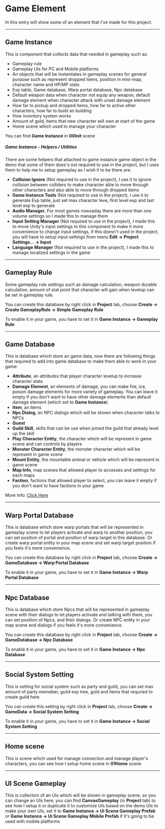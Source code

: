 # Game Element

In this entry will show some of an element that I've made for this project.

* * *

## Game Instance

This is component that collects data that needed in gameplay such as:
*   Gameplay rule
*   Gameplay UIs for PC and Mobile platforms
*   An objects that will be instantiates in gameplay scenes for general purpose such as represent dropped items, position in mini-map, character name and HP/MP stats
*   Exp table, Game database, Warp portal database, Npc database
*   Default weapon data when character not equip any weapon, default damage element when character attack with unset damage element
*   How far to pickup and dropped items, how far to active other characters, how far to build an building
*   How inventory system works
*   Amount of gold, items that new character will own at start of the game
*   Home scene which used to manage your character

You can find **Game Instance** in **00Init** scene

##### Game Instance - Helpers / Utilities

There are some helpers that attached to game instance game object in the demo that some of them does's not required to use in the project, but I uses them to help me to setup gameplay as I wish it to be there are:
*   **Collision Ignore** (Not required to use in the project), I use it to ignore collision between colliders to make character able to move through other characters and also able to move through dropped items
*   **Game Instance Tools**  (Not required to use in the project), I use it to generate Exp table, just set max character leve, first level exp and last level exp to generate
*   **Audio Manager**, For most games nowsaday there are more than one volume settings so I made this to manage them
*   **Input Setting Manager**  (Not required to use in the project), I made this to move Unity's input settings to this component to make it more convenience to change input settings, if this doesn't used in the project, you will have to setup input settings from menu **Edit → Project Settings... → Input**
*   **Language Manager** (Not required to use in the project), I made this to manage localized settings in the game

* * *

## Gameplay Rule

Some gameplay rule settings such as damage calculation, weapon durable calculation, amount of stat point that character will gain when levelup can be set in gameplay rule.

You can create this database by right click in **Project** tab, choose **Create → Create GameplayRule → Simple Gameplay Rule**

To enable it in your game, you have to set it in **Game Instance → Gameplay Rule**

* * *

## Game Database

This is database which store an game data, now there are following things that required to add into game database to make them able to work in your game:

*   **Attribute**, an attributes that player character levelup to increase character stats
*   **Damage Element**, an elements of damage, you can make fire, ice, poison damage elements for more variety of gameplay. You can leave it empty if you don't want to have other damage elements than default damage element (which set to **Game Instance**)
*   **Item**, an items
*   **Npc Dialog**, an NPC dialogs which will be shown when character talks to NPCs
*   **Quest**
*   **Guild Skill**, skills that can be use when joined the guild that already level up the skill
*   **Play Character Entity**, the character which will be represent in game scene and can controls by players
*   **Monster Character Entity**, the monster character which will be represent in game scene
*   **Mount Entity**, the mountable animal or vehicle which will be represent in game scene
*   **Map Info**, map scenes that allowed player to accesses and settings for each maps
*   **Faction**, factions that allowed player to select, you can leave it empty if you don't want to have factions in your game

More Info: [Click Here](pages/103-game-database)

* * *

## Warp Portal Database

This is database which store warp portals that will be represented in gameplay scene to let players activate and warp to another position, you can set position of portal and position of warp target in this database. Or create warp portal entity in your map scene and set warp target position if you feels it's more convenience.

You can create this database by right click in **Project** tab, choose **Create → GameDatabase → Warp Portal Database**

To enable it in your game, you have to set it in **Game Instance → Warp Portal Database**

* * *

## Npc Database

This is database which store Npcs that will be represented in gameplay scene with their dialogs to let players activate and talking with them, you can set position of Npcs, and their dialogs. Or create NPC entity in your map scene and dialogs if you feels it's more convenience.

You can create this database by right click in **Project** tab, choose **Create → GameDatabase → Npc Database**

To enable it in your game, you have to set it in **Game Instance → Npc Database**

* * *

## Social System Setting

This is setting for social system such as party and guild, you can set max amount of party memeber, guild exp tree, gold and items that requried to create guild here

You can create this setting by right click in **Project** tab, choose **Create → GameData → Social System Setting**

To enable it in your game, you have to set it in **Game Instance → Social System Setting**

* * *

## Home scene

This is scene which used for manage connection and manage player's characters, you can see how I setup home scene in **01Home** scene

* * *

## UI Scene Gameplay

This is collection of an UIs which will be shown in gameplay scene, so you can change an UIs here, you can find **CanvasGameplay** (in **Project** tab)  to see how I setup it or duplicate it to customize UIs based on the demo UIs to make your own UIs, set it to **Game Instance → Ui Scene Gameplay Prefab** or **Game Instance → Ui Scene Gameplay Mobile Prefab** if it's going to be used with mobile platforms